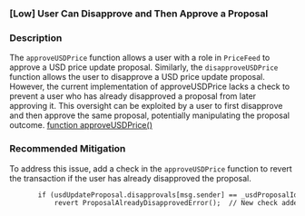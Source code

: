 ### [Low] User Can Disapprove and Then Approve a Proposal

### Description
The `approveUSDPrice` function allows a user with a role in `PriceFeed` to approve a USD price update proposal. Similarly, the `disapproveUSDPrice` function allows the user to disapprove a USD price update proposal. However, the current implementation of approveUSDPrice lacks a check to prevent a user who has already disapproved a proposal from later approving it. This oversight can be exploited by a user to first disapprove and then approve the same proposal, potentially manipulating the proposal outcome.
[function approveUSDPrice()](https://github.com/code-423n4/2024-05-munchables/blob/57dff486c3cd905f21b330c2157fe23da2a4807d/src/managers/LockManager.sol#L177)

### Recommended Mitigation
To address this issue, add a check in the `approveUSDPrice` function to revert the transaction if the user has already disapproved the proposal.
```diff
       if (usdUpdateProposal.disapprovals[msg.sender] == _usdProposalId)
           revert ProposalAlreadyDisapprovedError();  // New check added
```